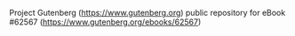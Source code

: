 Project Gutenberg (https://www.gutenberg.org) public repository for eBook #62567 (https://www.gutenberg.org/ebooks/62567)
